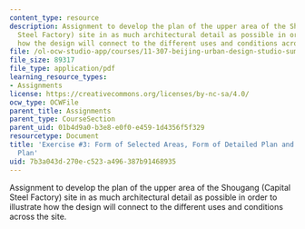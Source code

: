 ```yaml
---
content_type: resource
description: Assignment to develop the plan of the upper area of the Shougang (Capital
  Steel Factory) site in as much architectural detail as possible in order to illustrate
  how the design will connect to the different uses and conditions across the site.
file: /ol-ocw-studio-app/courses/11-307-beijing-urban-design-studio-summer-2008/7b3a043d270ec523a496387b91468935_assn3.pdf
file_size: 89317
file_type: application/pdf
learning_resource_types:
- Assignments
license: https://creativecommons.org/licenses/by-nc-sa/4.0/
ocw_type: OCWFile
parent_title: Assignments
parent_type: CourseSection
parent_uid: 01b4d9a0-b3e8-e0f0-e459-1d4356f5f329
resourcetype: Document
title: 'Exercise #3: Form of Selected Areas, Form of Detailed Plan and Overall Master
  Plan'
uid: 7b3a043d-270e-c523-a496-387b91468935
---
```

Assignment to develop the plan of the upper area of the Shougang (Capital Steel Factory) site in as much architectural detail as possible in order to illustrate how the design will connect to the different uses and conditions across the site.